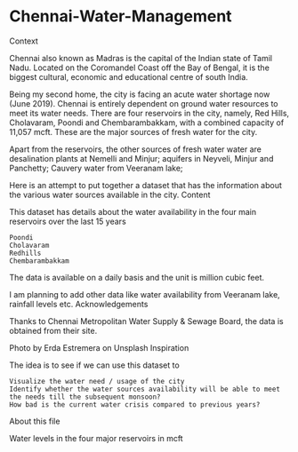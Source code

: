 # Chennai-Water-Management
Context

Chennai also known as Madras is the capital of the Indian state of Tamil Nadu. Located on the Coromandel Coast off the Bay of Bengal, it is the biggest cultural, economic and educational centre of south India.

Being my second home, the city is facing an acute water shortage now (June 2019). Chennai is entirely dependent on ground water resources to meet its water needs. There are four reservoirs in the city, namely, Red Hills, Cholavaram, Poondi and Chembarambakkam, with a combined capacity of 11,057 mcft. These are the major sources of fresh water for the city.

Apart from the reservoirs, the other sources of fresh water water are desalination plants at Nemelli and Minjur; aquifers in Neyveli, Minjur and Panchetty; Cauvery water from Veeranam lake;

Here is an attempt to put together a dataset that has the information about the various water sources available in the city.
Content

This dataset has details about the water availability in the four main reservoirs over the last 15 years

    Poondi
    Cholavaram
    Redhills
    Chembarambakkam

The data is available on a daily basis and the unit is million cubic feet.

I am planning to add other data like water availability from Veeranam lake, rainfall levels etc.
Acknowledgements

Thanks to Chennai Metropolitan Water Supply & Sewage Board, the data is obtained from their site.

Photo by Erda Estremera on Unsplash
Inspiration

The idea is to see if we can use this dataset to

    Visualize the water need / usage of the city
    Identify whether the water sources availability will be able to meet the needs till the subsequent monsoon?
    How bad is the current water crisis compared to previous years?





About this file

Water levels in the four major reservoirs in mcft 
